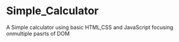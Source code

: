 # Simple_Calculator
A Simple calculator using basic HTML,CSS and JavaScript focusing onmultiple pasrts of DOM

